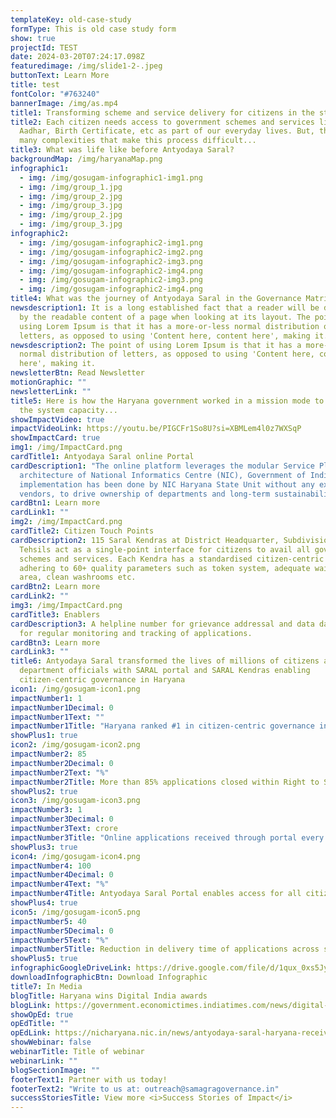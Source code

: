 ```yaml
---
templateKey: old-case-study
formType: This is old case study form
show: true
projectId: TEST
date: 2024-03-20T07:24:17.098Z
featuredimage: /img/slide1-2-.jpeg
buttonText: Learn More
title: test
fontColor: "#763240"
bannerImage: /img/as.mp4
title1: Transforming scheme and service delivery for citizens in the state of Haryana
title2: Each citizen needs access to government schemes and services like
  Aadhar, Birth Certificate, etc as part of our everyday lives. But, there are
  many complexities that make this process difficult...
title3: What was life like before Antyodaya Saral?
backgroundMap: /img/haryanaMap.png
infographic1:
  - img: /img/gosugam-infographic1-img1.png
  - img: /img/group_1.jpg
  - img: /img/group_2.jpg
  - img: /img/group_3.jpg
  - img: /img/group_2.jpg
  - img: /img/group_3.jpg
infographic2:
  - img: /img/gosugam-infographic2-img1.png
  - img: /img/gosugam-infographic2-img2.png
  - img: /img/gosugam-infographic2-img3.png
  - img: /img/gosugam-infographic2-img4.png
  - img: /img/gosugam-infographic2-img3.png
  - img: /img/gosugam-infographic2-img4.png
title4: What was the journey of Antyodaya Saral in the Governance Matrix?
newsdescription1: It is a long established fact that a reader will be distracted
  by the readable content of a page when looking at its layout. The point of
  using Lorem Ipsum is that it has a more-or-less normal distribution of
  letters, as opposed to using 'Content here, content here', making it.
newsdescription2: The point of using Lorem Ipsum is that it has a more-or-less
  normal distribution of letters, as opposed to using 'Content here, content
  here', making it.
newsletterBtn: Read Newsletter
motionGraphic: ""
newsletterLink: ""
title5: Here is how the Haryana government worked in a mission mode to augment
  the system capacity...
showImpactVideo: true
impactVideoLink: https://youtu.be/PIGCFr1So8U?si=XBMLem4l0z7WXSqP
showImpactCard: true
img1: /img/ImpactCard.png
cardTitle1: Antyodaya Saral online Portal
cardDescription1: "The online platform leverages the modular Service Plus
  architecture of National Informatics Centre (NIC), Government of India. The
  implementation has been done by NIC Haryana State Unit without any external
  vendors, to drive ownership of departments and long-term sustainability. "
cardBtn1: Learn more
cardLink1: ""
img2: /img/ImpactCard.png
cardTitle2: Citizen Touch Points
cardDescription2: 115 Saral Kendras at District Headquarter, Subdivision and
  Tehsils act as a single-point interface for citizens to avail all government
  schemes and services. Each Kendra has a standardised citizen-centric layout
  adhering to 60+ quality parameters such as token system, adequate waiting
  area, clean washrooms etc.
cardBtn2: Learn more
cardLink2: ""
img3: /img/ImpactCard.png
cardTitle3: Enablers
cardDescription3: A helpline number for grievance addressal and data dashboards
  for regular monitoring and tracking of applications.
cardBtn3: Learn more
cardLink3: ""
title6: Antyodaya Saral transformed the lives of millions of citizens and
  department officials with SARAL portal and SARAL Kendras enabling
  citizen-centric governance in Haryana
icon1: /img/gosugam-icon1.png
impactNumber1: 1
impactNumber1Decimal: 0
impactNumber1Text: ""
impactNumber1Title: "Haryana ranked #1 in citizen-centric governance in all states"
showPlus1: true
icon2: /img/gosugam-icon2.png
impactNumber2: 85
impactNumber2Decimal: 0
impactNumber2Text: "%"
impactNumber2Title: More than 85% applications closed within Right to Service timelines
showPlus2: true
icon3: /img/gosugam-icon3.png
impactNumber3: 1
impactNumber3Decimal: 0
impactNumber3Text: crore
impactNumber3Title: "Online applications received through portal every year "
showPlus3: true
icon4: /img/gosugam-icon4.png
impactNumber4: 100
impactNumber4Decimal: 0
impactNumber4Text: "%"
impactNumber4Title: Antyodaya Saral Portal enables access for all citizens of Haryana
showPlus4: true
icon5: /img/gosugam-icon5.png
impactNumber5: 40
impactNumber5Decimal: 0
impactNumber5Text: "%"
impactNumber5Title: Reduction in delivery time of applications across schemes and services
showPlus5: true
infographicGoogleDriveLink: https://drive.google.com/file/d/1qux_0xs5JyS6hE_0-IhBPwb5J-my5KoH/view?usp=drive_link
downloadInfographicBtn: Download Infographic
title7: In Media
blogTitle: Haryana wins Digital India awards
blogLink: https://government.economictimes.indiatimes.com/news/digital-india/haryana-wins-digital-india-awards-2020-for-e-governance/79852044
showOpEd: true
opEdTitle: ""
opEdLink: https://nicharyana.nic.in/news/antyodaya-saral-haryana-received-gold-award/#:~:text=Its%20%E2%80%9CAntyodaya%20Saral%20Haryana%E2%80%9D%20Project,Mumbai%20on%20February%208%2C%202020
showWebinar: false
webinarTitle: Title of webinar
webinarLink: ""
blogSectionImage: ""
footerText1: Partner with us today!
footerText2: "Write to us at: outreach@samagragovernance.in"
successStoriesTitle: View more <i>Success Stories of Impact</i>
---
```

